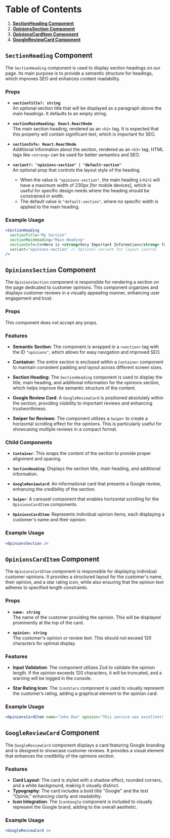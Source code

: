 # Table of Contents

1. **[SectionHeading Component](#sectionheading-component)**
2. **[OpinionsSection Component](#opinionssection-component)**
3. **[OpinionsCardItem Component](#opinionscarditem-component)**
4. **[GoogleReviewCard Component](#googlereviewcard-component)**

## `SectionHeading` Component

The `SectionHeading` component is used to display section headings on our page. Its main purpose is to provide a semantic structure for headings, which improves SEO and enhances content readability.

### Props

- **`sectionTitle?: string`**  
  An optional section title that will be displayed as a paragraph above the main headings. It defaults to an empty string.

- **`sectionMainHeading: React.ReactNode`**  
  The main section heading, rendered as an `<h2>` tag. It is expected that this property will contain significant text, which is important for SEO.

- **`sectionInfo: React.ReactNode`**  
  Additional information about the section, rendered as an `<h3>` tag. HTML tags like `<strong>` can be used for better semantics and SEO.

- **`variant?: "opinions-section" | "default-section"`**  
  An optional prop that controls the layout style of the heading. 
  - When the value is `"opinions-section"`, the main heading (`<h2>`) will have a maximum width of 230px [for mobile devices], which is useful for specific design needs where the heading should be constrained in width.
  - The default value is `"default-section"`, where no specific width is applied to the main heading.

### Example Usage

```jsx
<SectionHeading
  sectionTitle="My Section"
  sectionMainHeading="Main Heading"
  sectionInfo={<>Here is <strong>Very Important Information</strong> for SEO</>}
  variant="opinions-section" // Optional variant for layout control
/>
```

## `OpinionsSection` Component

The `OpinionsSection` component is responsible for rendering a section on the page dedicated to customer opinions. This component organizes and displays customer reviews in a visually appealing manner, enhancing user engagement and trust.

### Props

This component does not accept any props.

### Features

- **Semantic Section**: The component is wrapped in a `<section>` tag with the ID `"opinions"`, which allows for easy navigation and improved SEO.

- **Container**: The entire section is enclosed within a `Container` component to maintain consistent padding and layout across different screen sizes.

- **Section Heading**: The `SectionHeading` component is used to display the title, main heading, and additional information for the opinions section, which helps improve the semantic structure of the content.

- **Google Review Card**: A `GoogleReviewCard` is positioned absolutely within the section, providing visibility to important reviews and enhancing trustworthiness.

- **Swiper for Reviews**: The component utilizes a `Swiper` to create a horizontal scrolling effect for the opinions. This is particularly useful for showcasing multiple reviews in a compact format.

### Child Components

- **`Container`**: This wraps the content of the section to provide proper alignment and spacing.

- **`SectionHeading`**: Displays the section title, main heading, and additional information.

- **`GoogleReviewCard`**: An informational card that presents a Google review, enhancing the credibility of the section.

- **`Swiper`**: A carousel component that enables horizontal scrolling for the `OpinionsCardItem` components.

- **`OpinionsCardItem`**: Represents individual opinion items, each displaying a customer's name and their opinion.

### Example Usage

```jsx
<OpinionsSection />
```

## `OpinionsCardItem` Component

The `OpinionsCardItem` component is responsible for displaying individual customer opinions. It provides a structured layout for the customer's name, their opinion, and a star rating icon, while also ensuring that the opinion text adheres to specified length constraints.

### Props

- **`name: string`**  
  The name of the customer providing the opinion. This will be displayed prominently at the top of the card.

- **`opinion: string`**  
  The customer's opinion or review text. This should not exceed 120 characters for optimal display.

### Features

- **Input Validation**: The component utilizes Zod to validate the opinion length. If the opinion exceeds 120 characters, it will be truncated, and a warning will be logged in the console.

- **Star Rating Icon**: The `IconStars` component is used to visually represent the customer’s rating, adding a graphical element to the opinion card.

### Example Usage

```jsx
<OpinionsCardItem name="John Doe" opinion="This service was excellent! Highly recommend!" />
```

## `GoogleReviewCard` Component

The `GoogleReviewCard` component displays a card featuring Google branding and is designed to showcase customer reviews. It provides a visual element that enhances the credibility of the opinions section.

### Features

- **Card Layout**: The card is styled with a shadow effect, rounded corners, and a white background, making it visually distinct.
- **Typography**: The card includes a bold title "Google" and the text "Opinie," enhancing clarity and readability.
- **Icon Integration**: The `IconGoogle` component is included to visually represent the Google brand, adding to the overall aesthetic.

### Example Usage

```jsx
<GoogleReviewCard />
```





